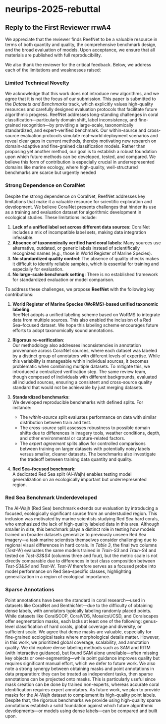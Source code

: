 # neurips-2025-rebuttal

## Reply to the First Reviewer rrwA4 

We appreciate that the reviewer finds ReefNet to be a valuable resource in terms of both quantity and quality, the comprehensive benchmark design, and the broad evaluation of models. Upon acceptance, we ensure that all materials are published with full reproducibility.

We also thank the reviewer for the critical feedback. Below, we address each of the limitations and weaknesses raised:

### **Limited Technical Novelty**

We acknowledge that this work does not introduce new algorithms, and we agree that it is not the focus of our submission. This paper is submitted to the *Datasets and Benchmarks* track, which explicitly values high-quality resources and carefully designed evaluation protocols that facilitate future algorithmic progress.
ReefNet addresses long-standing challenges in coral classification—particularly domain shift, label inconsistency, and fine-grained recognition—by providing a large-scale, taxonomically standardized, and expert-verified benchmark. Our within-source and cross-source evaluation protocols simulate real-world deployment scenarios and reveal clear gaps in current methods, thereby motivating new research on domain-adaptive and fine-grained classification models.
Rather than proposing yet another method, our goal is to establish a robust foundation upon which future methods can be developed, tested, and compared. We believe this form of contribution is especially crucial in underrepresented domains like marine ecology, where high-quality, well-structured benchmarks are scarce but urgently needed

### **Strong Dependence on CoralNet**

Despite the strong dependence on CoralNet, ReefNet addresses key limitations that make it a valuable resource for scientific exploration and development. We believe CoralNet presents challenges that hinder its use as a training and evaluation dataset for algorithmic development in ecological studies. These limitations include:

1. **Lack of a unified label set across different data sources**: CoralNet includes a mix of incompatible label sets, making data integration infeasible.
2. **Absence of taxonomically verified hard coral labels**: Many sources use alternative, outdated, or generic labels instead of scientifically recognized names (e.g., those in World Register of Marine Species).
3. **No standardized quality control**: The absence of quality checks makes it difficult to identify reliable samples, which is essential for training and especially for evaluation.
4. **No large-scale benchmark setting**: There is no established framework for standardized evaluation or model comparison.

To address these challenges, we propose **ReefNet** with the following key contributions:

1. **World Register of Marine Species (WoRMS)-based unified taxonomic labeling**:  
   ReefNet adopts a unified labeling scheme based on WoRMS to integrate data from multiple sources. This also enabled the inclusion of a Red Sea–focused dataset. We hope this labeling scheme encourages future efforts to adopt taxonomically sound annotations.

2. **Rigorous re-verification**:  
   Our methodology also addresses inconsistencies in annotation provenance across CoralNet sources, where each dataset was labeled by a distinct group of annotators with different levels of expertise. While this variability is manageable within individual sources, it becomes problematic when combining multiple datasets. To mitigate this, we introduced a centralized verification step. The same review team, though composed of individuals with different backgrounds, evaluated all included sources, ensuring a consistent and cross-source quality standard that would not be achievable by just merging datasets.
      
4. **Standardized benchmarks**:  
   We developed reproducible benchmarks with defined splits. For instance:
   - The *within-source* split evaluates performance on data with similar distribution between train and test.
   - The *cross-source* split assesses robustness to possible domain shifts due to differences in imagery tools, weather conditions, depth, and other environmental or capture-related factors.
   - The *expert agreement* splits allow for controlled comparisons between training on larger datasets with potentially noisy labels versus smaller, cleaner datasets.
   The benchmarks also investigate the tradeoff between training data quantity and quality.

5. **Red Sea–focused benchmark**:  
A dedicated Red Sea split (Al-Wajh) enables testing model generalization on an ecologically important but underrepresented region.


### **Red Sea Benchmark Underdeveloped**

The Al-Wajh (Red Sea) benchmark extends our evaluation by introducing a focused, ecologically significant source from an understudied region. This inclusion was motivated by marine scientists studying Red Sea hard corals, who emphasized the lack of high-quality labeled data in this area. Although smaller in size, this benchmark plays a distinct role in testing how models trained on broader datasets generalize to previously unseen Red Sea imagery—a task marine scientists themselves consider challenging due to regional visual differences in hard corals. In *Table 3*, the final two columns (*Test-W*) evaluates the same models trained in *Train-S3* and *Train-S4* and tested on *Test-S3&S4* (columns three and four), but the metric scale is not directly comparable due to differences in test class composition between *Test-S3&S4* and *Test-W*. *Test-W* therefore serves as a focused probe into model performance on Red Sea–specific classes, highlighting generalization in a region of ecological importance.

### **Sparse Annotations**
Point annotations have been the standard in coral research—used in datasets like CoralNet and BenthicNet—due to the difficulty of obtaining dense labels, with annotators typically labeling randomly placed points. 
While datasets like CoralSCOP, CoralVOS, MosaicsUCSD, and Coralscapes offer segmentation masks, each lacks at least one of the following: genus-level classification of hard corals, global coverage and diversity, or sufficient scale.
We agree that dense masks are valuable, especially for fine-grained ecological tasks where morphological details matter. However, in this work, we prioritized global coverage, scalability, and annotation quality. We did explore dense labeling methods such as SAM and RITM (with interactive guidance), but found SAM alone unreliable—often missing key objects or over-segmenting—while point guidance improves quality but requires significant manual effort, which we defer to future work. We also note a strong synergy between obtaining masks and point annotations in data preparation: they can be treated as independent tasks, then sparse annotations can be projected onto masks. This is particularly useful since mask creation can be done by trained non-experts, whereas accurate coral identification requires expert annotators. As future work, we plan to provide masks for the Al-Wajh dataset to complement its high-quality point labels. Despite that, the rigorous benchmarks we provide using high-quality sparse annotations establish a solid foundation against which future algorithmic developments—or models using dense labels—can be compared and built upon.
